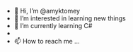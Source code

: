 - 👋 Hi, I’m @amyktomey
- 👀 I’m interested in learning new things
- 🌱 I’m currently learning C# 
-  
- 📫 How to reach me ...

<!---
amyktomey/amyktomey is a ✨ special ✨ repository because its `README.md` (this file) appears on your GitHub profile.
You can click the Preview link to take a look at your changes.
--->
